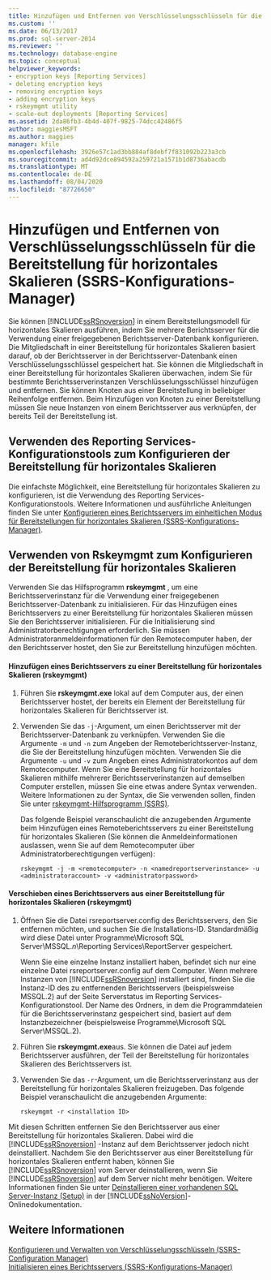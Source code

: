 ```yaml
---
title: Hinzufügen und Entfernen von Verschlüsselungsschlüsseln für die Bereitstellung für horizontales Skalieren (SSRS-Configuration Manager) | Microsoft-Dokumentation
ms.custom: ''
ms.date: 06/13/2017
ms.prod: sql-server-2014
ms.reviewer: ''
ms.technology: database-engine
ms.topic: conceptual
helpviewer_keywords:
- encryption keys [Reporting Services]
- deleting encryption keys
- removing encryption keys
- adding encryption keys
- rskeymgmt utility
- scale-out deployments [Reporting Services]
ms.assetid: 2da86fb3-4b4d-407f-9825-74dcc42486f5
author: maggiesMSFT
ms.author: maggies
manager: kfile
ms.openlocfilehash: 3926e57c1ad3bb884af8debf7f831092b223a3cb
ms.sourcegitcommit: ad4d92dce894592a259721a1571b1d8736abacdb
ms.translationtype: MT
ms.contentlocale: de-DE
ms.lasthandoff: 08/04/2020
ms.locfileid: "87726650"
---
```

# <a name="add-and-remove-encryption-keys-for-scale-out-deployment-ssrs-configuration-manager"></a>Hinzufügen und Entfernen von Verschlüsselungsschlüsseln für die Bereitstellung für horizontales Skalieren (SSRS-Konfigurations-Manager)
  Sie können [!INCLUDE[ssRSnoversion](../../includes/ssrsnoversion-md.md)] in einem Bereitstellungsmodell für horizontales Skalieren ausführen, indem Sie mehrere Berichtsserver für die Verwendung einer freigegebenen Berichtsserver-Datenbank konfigurieren. Die Mitgliedschaft in einer Bereitstellung für horizontales Skalieren basiert darauf, ob der Berichtsserver in der Berichtsserver-Datenbank einen Verschlüsselungsschlüssel gespeichert hat. Sie können die Mitgliedschaft in einer Bereitstellung für horizontales Skalieren überwachen, indem Sie für bestimmte Berichtsserverinstanzen Verschlüsselungsschlüssel hinzufügen und entfernen. Sie können Knoten aus einer Bereitstellung in beliebiger Reihenfolge entfernen. Beim Hinzufügen von Knoten zu einer Bereitstellung müssen Sie neue Instanzen von einem Berichtsserver aus verknüpfen, der bereits Teil der Bereitstellung ist.  
  
## <a name="using-the-reporting-services-configuration-tool-to-configure-scale-out-deployment"></a>Verwenden des Reporting Services-Konfigurationstools zum Konfigurieren der Bereitstellung für horizontales Skalieren  
 Die einfachste Möglichkeit, eine Bereitstellung für horizontales Skalieren zu konfigurieren, ist die Verwendung des Reporting Services-Konfigurationstools. Weitere Informationen und ausführliche Anleitungen finden Sie unter [Konfigurieren eines Berichtsservers im einheitlichen Modus für Bereitstellungen für horizontales Skalieren (SSRS-Konfigurations-Manager)](configure-a-native-mode-report-server-scale-out-deployment.md).  
  
## <a name="using-rskeymgmt-to-configure-scale-out-deployment"></a>Verwenden von Rskeymgmt zum Konfigurieren der Bereitstellung für horizontales Skalieren  
 Verwenden Sie das Hilfsprogramm **rskeymgmt** , um eine Berichtsserverinstanz für die Verwendung einer freigegebenen Berichtsserver-Datenbank zu initialisieren. Für das Hinzufügen eines Berichtsservers zu einer Bereitstellung für horizontales Skalieren müssen Sie den Berichtsserver initialisieren. Für die Initialisierung sind Administratorberechtigungen erforderlich. Sie müssen Administratoranmeldeinformationen für den Remotecomputer haben, der den Berichtsserver hostet, den Sie zur Bereitstellung hinzufügen möchten.  
  
#### <a name="how-to-join-a-report-server-to-a-scale-out-deployment-rskeymgmt"></a>Hinzufügen eines Berichtsservers zu einer Bereitstellung für horizontales Skalieren (rskeymgmt)  
  
1.  Führen Sie **rskeymgmt.exe** lokal auf dem Computer aus, der einen Berichtsserver hostet, der bereits ein Element der Bereitstellung für horizontales Skalieren für Berichtsserver ist.  
  
2.  Verwenden Sie das `-j`-Argument, um einen Berichtsserver mit der Berichtsserver-Datenbank zu verknüpfen. Verwenden Sie die Argumente `-m` und `-n` zum Angeben der Remoteberichtsserver-Instanz, die Sie der Bereitstellung hinzufügen möchten. Verwenden Sie die Argumente `-u` und `-v` zum Angeben eines Administratorkontos auf dem Remotecomputer. Wenn Sie eine Bereitstellung für horizontales Skalieren mithilfe mehrerer Berichtsserverinstanzen auf demselben Computer erstellen, müssen Sie eine etwas andere Syntax verwenden. Weitere Informationen zu der Syntax, die Sie verwenden sollen, finden Sie unter [rskeymgmt-Hilfsprogramm (SSRS)](../tools/rskeymgmt-utility-ssrs.md).  
  
     Das folgende Beispiel veranschaulicht die anzugebenden Argumente beim Hinzufügen eines Remoteberichtsservers zu einer Bereitstellung für horizontales Skalieren (Sie können die Anmeldeinformationen auslassen, wenn Sie auf dem Remotecomputer über Administratorberechtigungen verfügen):  
  
    ```  
    rskeymgmt -j -m <remotecomputer> -n <namedreportserverinstance> -u <administratoraccount> -v <administratorpassword>  
    ```  
  
#### <a name="how-to-remove-a-report-server-from-a-scale-out-deployment-rskeymgmt"></a>Verschieben eines Berichtsservers aus einer Bereitstellung für horizontales Skalieren (rskeymgmt)  
  
1.  Öffnen Sie die Datei rsreportserver.config des Berichtsservers, den Sie entfernen möchten, und suchen Sie die Installations-ID. Standardmäßig wird diese Datei unter Programme\Microsoft SQL Server\MSSQL.*n*\Reporting Services\ReportServer gespeichert.  
  
     Wenn Sie eine einzelne Instanz installiert haben, befindet sich nur eine einzelne Datei rsreportserver.config auf dem Computer. Wenn mehrere Instanzen von [!INCLUDE[ssRSnoversion](../../includes/ssrsnoversion-md.md)] installiert sind, finden Sie die Instanz-ID des zu entfernenden Berichtsservers (beispielsweise MSSQL.2) auf der Seite Serverstatus im Reporting Services-Konfigurationstool. Der Name des Ordners, in dem die Programmdateien für die Berichtsserverinstanz gespeichert sind, basiert auf dem Instanzbezeichner (beispielsweise Programme\Microsoft SQL Server\MSSQL.2).  
  
2.  Führen Sie **rskeymgmt.exe**aus. Sie können die Datei auf jedem Berichtsserver ausführen, der Teil der Bereitstellung für horizontales Skalieren des Berichtsservers ist.  
  
3.  Verwenden Sie das `-r`-Argument, um die Berichtsserverinstanz aus der Bereitstellung für horizontales Skalieren freizugeben. Das folgende Beispiel veranschaulicht die anzugebenden Argumente:  
  
    ```  
    rskeymgmt -r <installation ID>  
    ```  
  
 Mit diesen Schritten entfernen Sie den Berichtsserver aus einer Bereitstellung für horizontales Skalieren. Dabei wird die [!INCLUDE[ssRSnoversion](../../includes/ssrsnoversion-md.md)] -Instanz auf dem Berichtsserver jedoch nicht deinstalliert. Nachdem Sie den Berichtsserver aus einer Bereitstellung für horizontales Skalieren entfernt haben, können Sie [!INCLUDE[ssRSnoversion](../../includes/ssrsnoversion-md.md)] vom Server deinstallieren, wenn Sie [!INCLUDE[ssRSnoversion](../../includes/ssrsnoversion-md.md)] auf dem Server nicht mehr benötigen. Weitere Informationen finden Sie unter [Deinstallieren einer vorhandenen SQL Server-Instanz (Setup)](../../sql-server/install/uninstall-an-existing-instance-of-sql-server-setup.md) in der [!INCLUDE[ssNoVersion](../../includes/ssnoversion-md.md)]-Onlinedokumentation.  
  
## <a name="see-also"></a>Weitere Informationen  
 [Konfigurieren und Verwalten von Verschlüsselungsschlüsseln &#40;SSRS-Configuration Manager&#41;](ssrs-encryption-keys-manage-encryption-keys.md)   
 [Initialisieren eines Berichtsservers (SSRS-Konfigurations-Manager)](ssrs-encryption-keys-initialize-a-report-server.md)  
  
  
